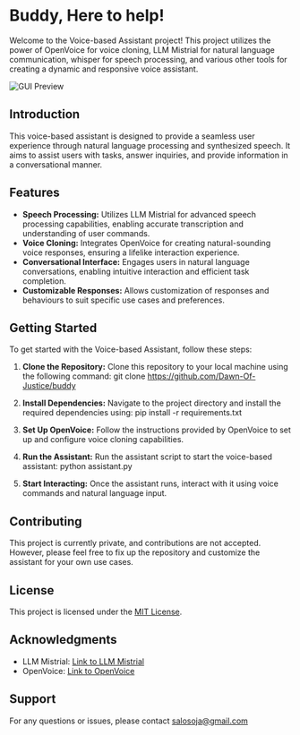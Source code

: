# Buddy, Here to help!

Welcome to the Voice-based Assistant project! This project utilizes the power of OpenVoice for voice cloning, LLM Mistrial for natural language communication, whisper for speech processing, and various other tools for creating a dynamic and responsive voice assistant.

![GUI Preview](ai-gui.gif)

## Introduction

This voice-based assistant is designed to provide a seamless user experience through natural language processing and synthesized speech. It aims to assist users with tasks, answer inquiries, and provide information in a conversational manner.

## Features

- **Speech Processing:** Utilizes LLM Mistrial for advanced speech processing capabilities, enabling accurate transcription and understanding of user commands.
- **Voice Cloning:** Integrates OpenVoice for creating natural-sounding voice responses, ensuring a lifelike interaction experience.
- **Conversational Interface:** Engages users in natural language conversations, enabling intuitive interaction and efficient task completion.
- **Customizable Responses:** Allows customization of responses and behaviours to suit specific use cases and preferences.

## Getting Started

To get started with the Voice-based Assistant, follow these steps:

1. **Clone the Repository:** Clone this repository to your local machine using the following command:
git clone https://github.com/Dawn-Of-Justice/buddy

2. **Install Dependencies:** Navigate to the project directory and install the required dependencies using:
pip install -r requirements.txt

3. **Set Up OpenVoice:** Follow the instructions provided by OpenVoice to set up and configure voice cloning capabilities.

4. **Run the Assistant:** Run the assistant script to start the voice-based assistant:
python assistant.py

5. **Start Interacting:** Once the assistant runs, interact with it using voice commands and natural language input.

## Contributing

This project is currently private, and contributions are not accepted. However, please feel free to fix up the repository and customize the assistant for your own use cases.

## License

This project is licensed under the [MIT License](LICENSE).

## Acknowledgments

- LLM Mistrial: [Link to LLM Mistrial]([https://llm-mistrial.org/](https://mistral.ai/))
- OpenVoice: [Link to OpenVoice]([https://openvoice.com/](https://github.com/myshell-ai/OpenVoice))

## Support

For any questions or issues, please contact [salosoja@gmail.com](mailto:salosoja@gmail.com)
